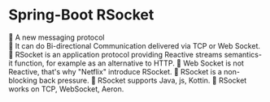 # Spring-Boot RSocket
🔘 A new messaging protocol                                                                                        
🔘 It can do Bi-directional Communication delivered via TCP or Web Socket.                                                                        
🔘 RSocket is an application protocol providing Reactive streams semantics-it function, for example as an alternative to HTTP.
🔘 Web Socket is not Reactive, that's why "Netflix" introduce RSocket.
🔘 RSocket is a non-blocking back pressure.
🔘 RSocket supports Java, js, Kottin.
🔘 RSocket works on TCP, WebSocket, Aeron.


